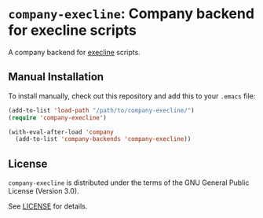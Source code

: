 `company-execline`: Company backend for execline scripts
========================================================

A company backend for
[execline](http://skarnet.org/software/execline/index.html) scripts.

## Manual Installation

To install manually, check out this repository and add this to your
`.emacs` file:

```lisp
(add-to-list 'load-path "/path/to/company-execline/")
(require 'company-execline')

(with-eval-after-load 'company
  (add-to-list 'company-backends 'company-execline))
```

## License

`company-execline` is distributed under the terms of the GNU General Public
License (Version 3.0).

See [LICENSE](LICENSE) for details.
